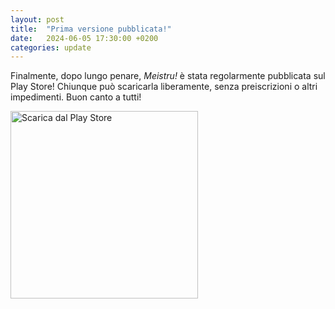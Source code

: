 ```yaml
---
layout: post
title:  "Prima versione pubblicata!"
date:   2024-06-05 17:30:00 +0200
categories: update
---
```

Finalmente, dopo lungo penare, *Meistru!* è stata regolarmente pubblicata sul Play Store! Chiunque può scaricarla liberamente, senza preiscrizioni o altri impedimenti. Buon canto a tutti!

[<img src="/images/google-play-badge.png" width="300" alt="Scarica dal Play Store">](https://play.google.com/store/apps/details?id=click.belinde.meistru)
